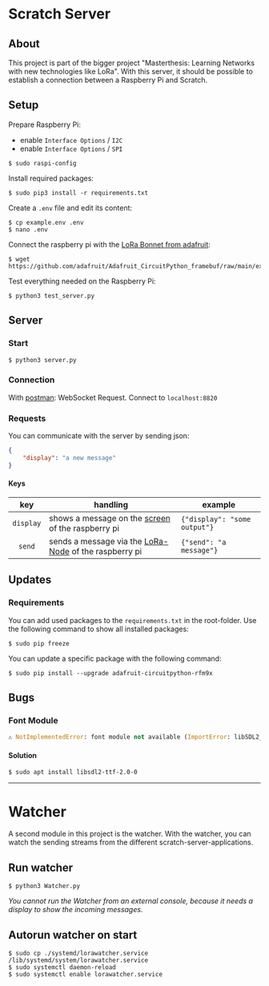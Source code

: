 # Scratch Server

## About

This project is part of the bigger project "Masterthesis: Learning Networks with new technologies like LoRa".
With this server, it should be possible to establish a connection between a Raspberry Pi and Scratch.

## Setup

Prepare Raspberry Pi:

- enable `Interface Options` / `I2C`
- enable `Interface Options` / `SPI`

```shell
$ sudo raspi-config
```

Install required packages:

```shell
$ sudo pip3 install -r requirements.txt
```

Create a `.env` file and edit its content: 

```shell
$ cp example.env .env
$ nano .env
```

Connect the raspberry pi with the [LoRa Bonnet from adafruit](https://learn.adafruit.com/adafruit-radio-bonnets/rfm69-raspberry-pi-setup):

```shell
$ wget https://github.com/adafruit/Adafruit_CircuitPython_framebuf/raw/main/examples/font5x8.bin
```

Test everything needed on the Raspberry Pi:

```shell
$ python3 test_server.py
```

## Server

### Start

```shell
$ python3 server.py
```

### Connection

With [postman](https://www.postman.com/): WebSocket Request. Connect to `localhost:8820`

### Requests

You can communicate with the server by sending json:

```json
{
    "display": "a new message"
}
```

#### Keys

| key | handling | example |
|:---:| --- | --- |
| `display` | shows a message on the [screen](https://www.adafruit.com/product/4074) of the raspberry pi | `{"display": "some output"}`
| `send` | sends a message via the [LoRa-Node](https://www.adafruit.com/product/4074) of the raspberry pi | `{"send": "a message"}`


## Updates

### Requirements

You can add used packages to the `requirements.txt` in the root-folder. Use the following command to show all installed packages:

```shell
$ sudo pip freeze
```

You can update a specific package with the following command:

    $ sudo pip install --upgrade adafruit-circuitpython-rfm9x


## Bugs

### Font Module

```python
⚠️ NotImplementedError: font module not available (ImportError: libSDL2_ttf-2.0.so.0: cannot open shared object file: No such file or directory)
```

#### Solution

    $ sudo apt install libsdl2-ttf-2.0-0

---

# Watcher

A second module in this project is the watcher. With the watcher, you can watch the sending streams from the different scratch-server-applications.

## Run watcher

    $ python3 Watcher.py

*You cannot run the Watcher from an external console, because it needs a display to show the incoming messages.*

## Autorun watcher on start

    $ sudo cp ./systemd/lorawatcher.service /lib/systemd/system/lorawatcher.service
    $ sudo systemctl daemon-reload
    $ sudo systemctl enable lorawatcher.service